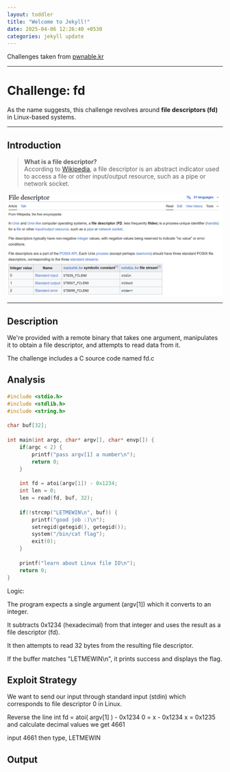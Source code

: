 ```yaml
---
layout: toddler
title: "Welcome to Jekyll!"
date: 2025-04-06 12:26:40 +0530
categories: jekyll update
---
```


Challenges taken from [pwnable.kr](https://pwnable.kr/play.php)

---

#  Challenge: fd

As the name suggests, this challenge revolves around **file descriptors (fd)** in Linux-based systems.

---

##  Introduction

> **What is a file descriptor?**  
> According to [Wikipedia](https://en.wikipedia.org/wiki/File_descriptor), a file descriptor is an abstract indicator used to access a file or other input/output resource, such as a pipe or network socket.

![fd image](/assets/images/fd.png)

---

##  Description

We're provided with a remote binary that takes one argument, manipulates it to obtain a file descriptor, and attempts to read data from it.

The challenge includes a C source code named fd.c

##  Analysis
```c
#include <stdio.h>
#include <stdlib.h>
#include <string.h>

char buf[32];

int main(int argc, char* argv[], char* envp[]) {
    if(argc < 2) {
        printf("pass argv[1] a number\n");
        return 0;
    }

    int fd = atoi(argv[1]) - 0x1234;
    int len = 0;
    len = read(fd, buf, 32);

    if(!strcmp("LETMEWIN\n", buf)) {
        printf("good job :)\n");
        setregid(getegid(), getegid());
        system("/bin/cat flag");
        exit(0);
    }

    printf("learn about Linux file IO\n");
    return 0;
}
```
Logic:

The program expects a single argument (argv[1]) which it converts to an integer.

It subtracts 0x1234 (hexadecimal) from that integer and uses the result as a file descriptor (fd).

It then attempts to read 32 bytes from the resulting file descriptor.

If the buffer matches "LETMEWIN\n", it prints success and displays the flag.

## Exploit Strategy

We want to send our input through standard input (stdin) which corresponds to file descriptor 0 in Linux.

Reverse the line
int fd = atoi( argv[1] ) - 0x1234
0 = x - 0x1234
x = 0x1235
and calculate decimal values we get 4661

input 4661
then type, LETMEWIN


## Output
